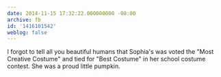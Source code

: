 ```yaml
---
date: 2014-11-15 17:32:22.000000000 -08:00
archive: fb
id: '1416101542'
weblog: false
---
```


I forgot to tell all you beautiful humans that Sophia's was voted the "Most Creative Costume" and tied for "Best Costume" in her school costume contest. She was a proud little pumpkin.
